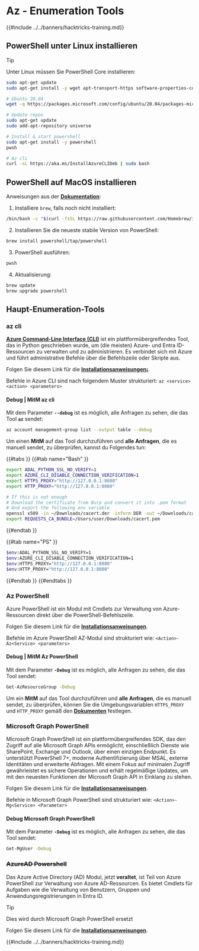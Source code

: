 # Az - Enumeration Tools

{{#include ../../banners/hacktricks-training.md}}

## PowerShell unter Linux installieren

> [!TIP]
> Unter Linux müssen Sie PowerShell Core installieren:
```bash
sudo apt-get update
sudo apt-get install -y wget apt-transport-https software-properties-common

# Ubuntu 20.04
wget -q https://packages.microsoft.com/config/ubuntu/20.04/packages-microsoft-prod.deb

# Update repos
sudo apt-get update
sudo add-apt-repository universe

# Install & start powershell
sudo apt-get install -y powershell
pwsh

# Az cli
curl -sL https://aka.ms/InstallAzureCLIDeb | sudo bash
```
## PowerShell auf MacOS installieren

Anweisungen aus der [**Dokumentation**](https://learn.microsoft.com/en-us/powershell/scripting/install/installing-powershell-on-macos?view=powershell-7.4):

1. Installiere `brew`, falls noch nicht installiert:
```bash
/bin/bash -c "$(curl -fsSL https://raw.githubusercontent.com/Homebrew/install/HEAD/install.sh)"
```
2. Installieren Sie die neueste stabile Version von PowerShell:
```sh
brew install powershell/tap/powershell
```
3. PowerShell ausführen:
```sh
pwsh
```
4. Aktualisierung:
```sh
brew update
brew upgrade powershell
```
## Haupt-Enumeration-Tools

### az cli

[**Azure Command-Line Interface (CLI)**](https://learn.microsoft.com/en-us/cli/azure/install-azure-cli) ist ein plattformübergreifendes Tool, das in Python geschrieben wurde, um (die meisten) Azure- und Entra ID-Ressourcen zu verwalten und zu administrieren. Es verbindet sich mit Azure und führt administrative Befehle über die Befehlszeile oder Skripte aus.

Folgen Sie diesem Link für die [**Installationsanweisungen¡**](https://learn.microsoft.com/en-us/cli/azure/install-azure-cli#install).

Befehle in Azure CLI sind nach folgendem Muster strukturiert: `az <service> <action> <parameters>`

#### Debug | MitM az cli

Mit dem Parameter **`--debug`** ist es möglich, alle Anfragen zu sehen, die das Tool **`az`** sendet:
```bash
az account management-group list --output table --debug
```
Um einen **MitM** auf das Tool durchzuführen und **alle Anfragen**, die es manuell sendet, zu überprüfen, kannst du Folgendes tun:

{{#tabs }}
{{#tab name="Bash" }}
```bash
export ADAL_PYTHON_SSL_NO_VERIFY=1
export AZURE_CLI_DISABLE_CONNECTION_VERIFICATION=1
export HTTPS_PROXY="http://127.0.0.1:8080"
export HTTP_PROXY="http://127.0.0.1:8080"

# If this is not enough
# Download the certificate from Burp and convert it into .pem format
# And export the following env variable
openssl x509 -in ~/Downloads/cacert.der -inform DER -out ~/Downloads/cacert.pem -outform PEM
export REQUESTS_CA_BUNDLE=/Users/user/Downloads/cacert.pem
```
{{#endtab }}

{{#tab name="PS" }}
```bash
$env:ADAL_PYTHON_SSL_NO_VERIFY=1
$env:AZURE_CLI_DISABLE_CONNECTION_VERIFICATION=1
$env:HTTPS_PROXY="http://127.0.0.1:8080"
$env:HTTP_PROXY="http://127.0.0.1:8080"
```
{{#endtab }}
{{#endtabs }}

### Az PowerShell

Azure PowerShell ist ein Modul mit Cmdlets zur Verwaltung von Azure-Ressourcen direkt über die PowerShell-Befehlszeile.

Folgen Sie diesem Link für die [**Installationsanweisungen**](https://learn.microsoft.com/en-us/powershell/azure/install-azure-powershell).

Befehle im Azure PowerShell AZ-Modul sind strukturiert wie: `<Action>-Az<Service> <parameters>`

#### Debug | MitM Az PowerShell

Mit dem Parameter **`-Debug`** ist es möglich, alle Anfragen zu sehen, die das Tool sendet:
```bash
Get-AzResourceGroup -Debug
```
Um ein **MitM** auf das Tool durchzuführen und **alle Anfragen**, die es manuell sendet, zu überprüfen, können Sie die Umgebungsvariablen `HTTPS_PROXY` und `HTTP_PROXY` gemäß den [**Dokumenten**](https://learn.microsoft.com/en-us/powershell/azure/az-powershell-proxy) festlegen.

### Microsoft Graph PowerShell

Microsoft Graph PowerShell ist ein plattformübergreifendes SDK, das den Zugriff auf alle Microsoft Graph APIs ermöglicht, einschließlich Dienste wie SharePoint, Exchange und Outlook, über einen einzigen Endpunkt. Es unterstützt PowerShell 7+, moderne Authentifizierung über MSAL, externe Identitäten und erweiterte Abfragen. Mit einem Fokus auf minimalen Zugriff gewährleistet es sichere Operationen und erhält regelmäßige Updates, um mit den neuesten Funktionen der Microsoft Graph API in Einklang zu stehen.

Folgen Sie diesem Link für die [**Installationsanweisungen**](https://learn.microsoft.com/en-us/powershell/microsoftgraph/installation).

Befehle in Microsoft Graph PowerShell sind strukturiert wie: `<Action>-Mg<Service> <Parameter>`

#### Debug Microsoft Graph PowerShell

Mit dem Parameter **`-Debug`** ist es möglich, alle Anfragen zu sehen, die das Tool sendet:
```bash
Get-MgUser -Debug
```
### ~~**AzureAD Powershell**~~

Das Azure Active Directory (AD) Modul, jetzt **veraltet**, ist Teil von Azure PowerShell zur Verwaltung von Azure AD-Ressourcen. Es bietet Cmdlets für Aufgaben wie die Verwaltung von Benutzern, Gruppen und Anwendungsregistrierungen in Entra ID.

> [!TIP]
> Dies wird durch Microsoft Graph PowerShell ersetzt

Folgen Sie diesem Link für die [**Installationsanweisungen**](https://www.powershellgallery.com/packages/AzureAD).

{{#include ../../banners/hacktricks-training.md}}
